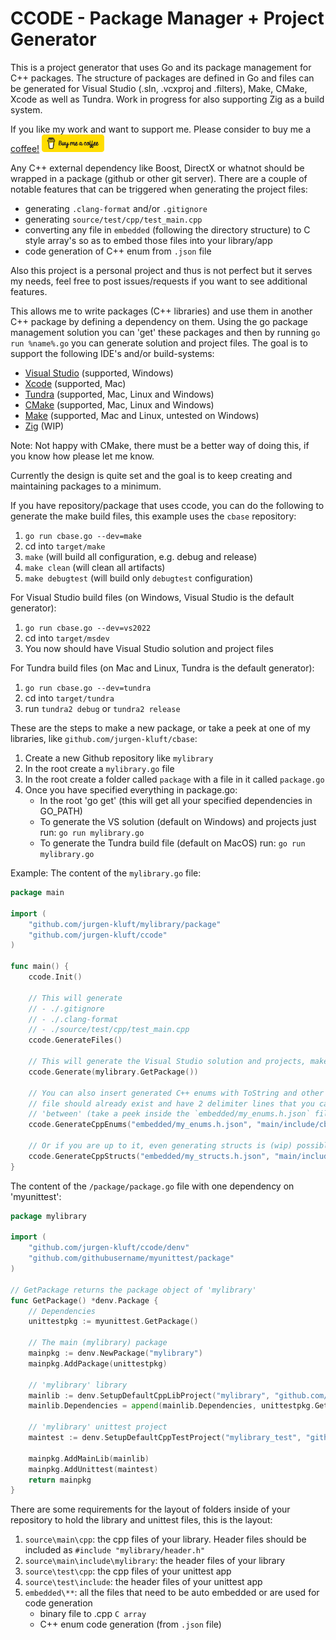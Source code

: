 # CCODE - Package Manager + Project Generator

This is a project generator that uses Go and its package management for C++ packages. 
The structure of packages are defined in Go and files can be generated for Visual Studio (.sln, .vcxproj and .filters), Make, CMake, Xcode as well as Tundra. Work in progress for also supporting Zig as a build system.

If you like my work and want to support me. Please consider to buy me a [coffee!](https://www.buymeacoffee.com/Jur93n)
<img src="bmacoffee.png" width="100">

Any C++ external dependency like Boost, DirectX or whatnot should be wrapped in a package (github or other git server).
There are a couple of notable features that can be triggered when generating the project files:

* generating `.clang-format` and/or `.gitignore`
* generating `source/test/cpp/test_main.cpp`
* converting any file in `embedded` (following the directory structure) to C style array's so as to embed those files into your library/app
* code generation of C++ enum from `.json` file

Also this project is a personal project and thus is not perfect but it serves my needs, feel free to post issues/requests if you want to see additional features.

This allows me to write packages (C++ libraries) and use them in another C++ package by defining a dependency on them. Using the go package management solution you can 'get' these packages and then by running `go run %name%.go` you can generate solution and project files. The goal is to support the following IDE's and/or build-systems:

* [Visual Studio](https://visualstudio.microsoft.com) (supported, Windows)
* [Xcode](https://developer.apple.com/xcode/) (supported, Mac)
* [Tundra](https://github.com/deplinenoise/tundra) (supported, Mac, Linux and Windows)
* [CMake](https://cmake.org/) (supported, Mac, Linux and Windows)
* [Make](https://www.gnu.org/software/make/manual/make.html) (supported, Mac and Linux, untested on Windows)
* [Zig](https://ziglang.org/learn/build-system/) (WIP)

Note: Not happy with CMake, there must be a better way of doing this, if you know how please let me know.

Currently the design is quite set and the goal is to keep creating and maintaining packages to a minimum.

If you have repository/package that uses ccode, you can do the following to generate the make build files, this example uses the `cbase` repository:

1. `go run cbase.go --dev=make`
2. cd into `target/make`
3. `make` (will build all configuration, e.g. debug and release)
4. `make clean` (will clean all artifacts)
5. `make debugtest` (will build only `debugtest` configuration)

For Visual Studio build files (on Windows, Visual Studio is the default generator):

1. `go run cbase.go --dev=vs2022`
2. cd into `target/msdev`
3. You now should have Visual Studio solution and project files

For Tundra build files (on Mac and Linux, Tundra is the default generator):

1. `go run cbase.go --dev=tundra`
2. cd into `target/tundra`
3. run `tundra2 debug` or `tundra2 release`

These are the steps to make a new package, or take a peek at one of my libraries, 
like `github.com/jurgen-kluft/cbase`:

1. Create a new Github repository like `mylibrary`
2. In the root create a `mylibrary.go` file
3. In the root create a folder called `package` with a file in it called `package.go`
4. Once you have specified everything in package.go:
   * In the root 'go get' (this will get all your specified dependencies in GO_PATH)
   * To generate the VS solution (default on Windows) and projects just run: `go run mylibrary.go`  
   * To generate the Tundra build file (default on MacOS) run: `go run mylibrary.go`

Example:
The content of the `mylibrary.go` file:

```go
package main

import (
    "github.com/jurgen-kluft/mylibrary/package"
    "github.com/jurgen-kluft/ccode"
)

func main() {
    ccode.Init()

    // This will generate
    // - ./.gitignore
    // - ./.clang-format
    // - ./source/test/cpp/test_main.cpp    
    ccode.GenerateFiles()
    
    // This will generate the Visual Studio solution and projects, makefile, or tundra build files
    ccode.Generate(mylibrary.GetPackage())

    // You can also insert generated C++ enums with ToString and other functions, the my_enums.h
    // file should already exist and have 2 delimiter lines that you can configure as 
    // 'between' (take a peek inside the `embedded/my_enums.h.json` file)
    ccode.GenerateCppEnums("embedded/my_enums.h.json", "main/include/cbase/my_enums.h")

    // Or if you are up to it, even generating structs is (wip) possible
    ccode.GenerateCppStructs("embedded/my_structs.h.json", "main/include/cbase/my_structs.h")
}
```

The content of the ```/package/package.go``` file with one dependency on 'myunittest':

```go
package mylibrary

import (
    "github.com/jurgen-kluft/ccode/denv"
    "github.com/githubusername/myunittest/package"
)

// GetPackage returns the package object of 'mylibrary'
func GetPackage() *denv.Package {
    // Dependencies
    unittestpkg := myunittest.GetPackage()

    // The main (mylibrary) package
    mainpkg := denv.NewPackage("mylibrary")
    mainpkg.AddPackage(unittestpkg)

    // 'mylibrary' library
    mainlib := denv.SetupDefaultCppLibProject("mylibrary", "github.com/githubusername/mylibrary")
    mainlib.Dependencies = append(mainlib.Dependencies, unittestpkg.GetMainLib())

    // 'mylibrary' unittest project
    maintest := denv.SetupDefaultCppTestProject("mylibrary_test", "github.com/githubusername/mylibrary")

    mainpkg.AddMainLib(mainlib)
    mainpkg.AddUnittest(maintest)
    return mainpkg
}
```

There are some requirements for the layout of folders inside of your repository to hold the 
library and unittest files, this is the layout:

1. `source\main\cpp`: the cpp files of your library. Header files should be 
   included as ```#include "mylibrary/header.h"```
2. `source\main\include\mylibrary`: the header files of your library
3. `source\test\cpp`: the cpp files of your unittest app
4. `source\test\include`: the header files of your unittest app
5. `embedded\**`: all the files that need to be auto embedded or are used for code generation 
   - binary file to .cpp `C array`
   - C++ enum code generation (from `.json` file)
